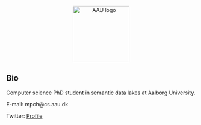 <p align="center">
  <img src="https://i.pinimg.com/originals/ac/58/7a/ac587a35b2783b44291205eaa5b3df96.png" width="150" title="AAU logo">
</p>

<h2>
  Bio
</h2>

<p>Computer science PhD student in semantic data lakes at Aalborg University.</p>
<p>E-mail: mpch@cs.aau.dk</p>
<p>Twitter: <a href="https://twitter.com/MartinPekarAAU">Profile</a></p>
